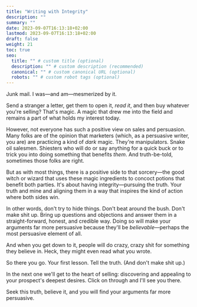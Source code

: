 ```yaml
---
title: "Writing with Integrity"
description: ""
summary: ""
date: 2023-09-07T16:13:18+02:00
lastmod: 2023-09-07T16:13:18+02:00
draft: false
weight: 21
toc: true
seo:
  title: "" # custom title (optional)
  description: "" # custom description (recommended)
  canonical: "" # custom canonical URL (optional)
  robots: "" # custom robot tags (optional)
---
```

Junk mail. I was&mdash;and am&mdash;mesmerized by it.

Send a stranger a letter, get them to open it, *read it*, and then buy whatever you're selling? That's magic. A magic that drew me into the field and remains a part of what holds my interest today.

However, not everyone has such a positive view on sales and persuasion. Many folks are of the opinion that marketers (which, as a persuasive writer, you are) are practicing a kind of *dark* magic. They're manipulators. Snake oil salesmen. Shiesters who will do or say anything for a quick buck or to trick you into doing something that benefits *them*. And truth-be-told, sometimes those folks are right.

But as with most things, there is a positive side to that sorcery&mdash;the good witch or wizard that uses these magic ingredients to concoct potions that benefit both parties. It's about having integrity&mdash;pursuing the truth. Your truth and mine and aligning them in a way that inspires the kind of action where both sides win.

In other words, don't try to hide things. Don't beat around the bush. Don't make shit up. Bring up questions and objections and answer them in a straight-forward, honest, and credible way. Doing so will make your arguments far more persuasive because they'll be *believable*&mdash;perhaps the most persuasive element of all.

And when you get down to it, people will do crazy, crazy shit for something they believe in. Heck, they might even read what you wrote.

So there you go. Your first lesson. Tell the truth. (And don't make shit up.)

In the next one we'll get to the heart of selling: discovering and appealing to your prospect's deepest desires. Click on through and I'll see you there.


Seek this truth, believe it, and you will find your arguments far more persuasive.

